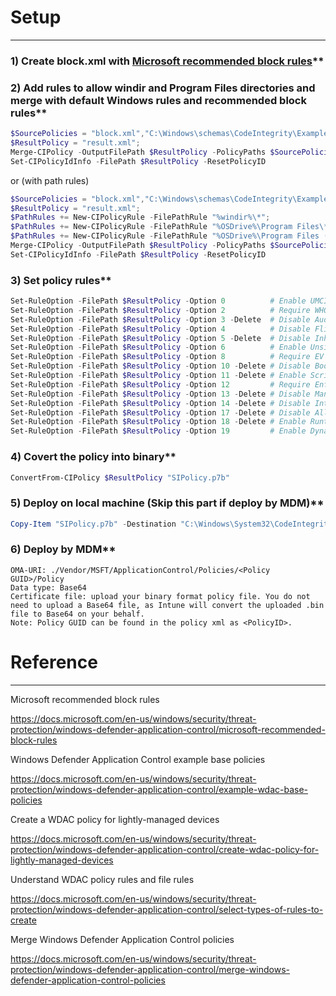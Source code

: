# Setup
***
### 1) Create block.xml with [Microsoft recommended block rules](https://docs.microsoft.com/en-us/windows/security/threat-protection/windows-defender-application-control/microsoft-recommended-block-rules)**

### 2) Add rules to allow windir and Program Files directories and merge with default Windows rules and recommended block rules**
```powershell
$SourcePolicies = "block.xml","C:\Windows\schemas\CodeIntegrity\ExamplePolicies\DefaultWindows_Enforced.xml";
$ResultPolicy = "result.xml";
Merge-CIPolicy -OutputFilePath $ResultPolicy -PolicyPaths $SourcePolicies
Set-CIPolicyIdInfo -FilePath $ResultPolicy -ResetPolicyID
```
or (with path rules)
```powershell
$SourcePolicies = "block.xml","C:\Windows\schemas\CodeIntegrity\ExamplePolicies\DefaultWindows_Enforced.xml";
$ResultPolicy = "result.xml";
$PathRules += New-CIPolicyRule -FilePathRule "%windir%\*";
$PathRules += New-CIPolicyRule -FilePathRule "%OSDrive%\Program Files\*";
$PathRules += New-CIPolicyRule -FilePathRule "%OSDrive%\Program Files (x86)\*";
Merge-CIPolicy -OutputFilePath $ResultPolicy -PolicyPaths $SourcePolicies -Rules $PathRules
Set-CIPolicyIdInfo -FilePath $ResultPolicy -ResetPolicyID
```

### 3) Set policy rules**
```powershell
Set-RuleOption -FilePath $ResultPolicy -Option 0          # Enable UMCI
Set-RuleOption -FilePath $ResultPolicy -Option 2          # Require WHQL
Set-RuleOption -FilePath $ResultPolicy -Option 3 -Delete  # Disable Audit Mode
Set-RuleOption -FilePath $ResultPolicy -Option 4          # Disable Flight Signing
Set-RuleOption -FilePath $ResultPolicy -Option 5 -Delete  # Disable Inherit Default Policy
Set-RuleOption -FilePath $ResultPolicy -Option 6          # Enable Unsigned System Integrity Policy
Set-RuleOption -FilePath $ResultPolicy -Option 8          # Require EV Signers
Set-RuleOption -FilePath $ResultPolicy -Option 10 -Delete # Disable Boot Audit on Failure
Set-RuleOption -FilePath $ResultPolicy -Option 11 -Delete # Enable Script Enforcement
Set-RuleOption -FilePath $ResultPolicy -Option 12         # Require Enforce Store Applications
Set-RuleOption -FilePath $ResultPolicy -Option 13 -Delete # Disable Managed Installer
Set-RuleOption -FilePath $ResultPolicy -Option 14 -Delete # Disable Intelligent Security Graph Authorization
Set-RuleOption -FilePath $ResultPolicy -Option 17 -Delete # Disable Allow Supplemental Policies
Set-RuleOption -FilePath $ResultPolicy -Option 18 -Delete # Enable Runtime FilePath Rule Protection
Set-RuleOption -FilePath $ResultPolicy -Option 19         # Enable Dynamic Code Security
```

### 4) Covert the policy into binary**
```powershell
ConvertFrom-CIPolicy $ResultPolicy "SIPolicy.p7b"
```

### 5) Deploy on local machine (Skip this part if deploy by MDM)**
```powershell
Copy-Item "SIPolicy.p7b" -Destination "C:\Windows\System32\CodeIntegrity"
```

### 6) Deploy by MDM**
```
OMA-URI: ./Vendor/MSFT/ApplicationControl/Policies/<Policy GUID>/Policy
Data type: Base64
Certificate file: upload your binary format policy file. You do not need to upload a Base64 file, as Intune will convert the uploaded .bin file to Base64 on your behalf.
Note: Policy GUID can be found in the policy xml as <PolicyID>.
```

# Reference
***
Microsoft recommended block rules

https://docs.microsoft.com/en-us/windows/security/threat-protection/windows-defender-application-control/microsoft-recommended-block-rules

Windows Defender Application Control example base policies

https://docs.microsoft.com/en-us/windows/security/threat-protection/windows-defender-application-control/example-wdac-base-policies

Create a WDAC policy for lightly-managed devices

https://docs.microsoft.com/en-us/windows/security/threat-protection/windows-defender-application-control/create-wdac-policy-for-lightly-managed-devices

Understand WDAC policy rules and file rules

https://docs.microsoft.com/en-us/windows/security/threat-protection/windows-defender-application-control/select-types-of-rules-to-create

Merge Windows Defender Application Control policies

https://docs.microsoft.com/en-us/windows/security/threat-protection/windows-defender-application-control/merge-windows-defender-application-control-policies